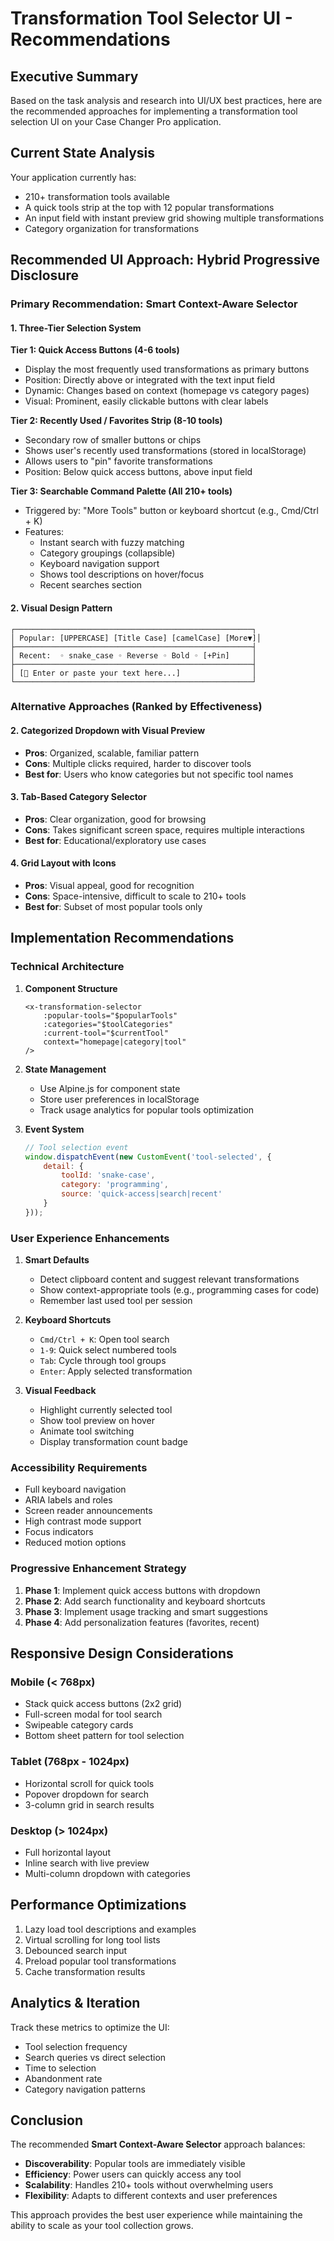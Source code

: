 # Transformation Tool Selector UI - Recommendations

## Executive Summary
Based on the task analysis and research into UI/UX best practices, here are the recommended approaches for implementing a transformation tool selection UI on your Case Changer Pro application.

## Current State Analysis
Your application currently has:
- 210+ transformation tools available
- A quick tools strip at the top with 12 popular transformations
- An input field with instant preview grid showing multiple transformations
- Category organization for transformations

## Recommended UI Approach: Hybrid Progressive Disclosure

### Primary Recommendation: **Smart Context-Aware Selector**

#### 1. **Three-Tier Selection System**
   
   **Tier 1: Quick Access Buttons (4-6 tools)**
   - Display the most frequently used transformations as primary buttons
   - Position: Directly above or integrated with the text input field
   - Dynamic: Changes based on context (homepage vs category pages)
   - Visual: Prominent, easily clickable buttons with clear labels
   
   **Tier 2: Recently Used / Favorites Strip (8-10 tools)**
   - Secondary row of smaller buttons or chips
   - Shows user's recently used transformations (stored in localStorage)
   - Allows users to "pin" favorite transformations
   - Position: Below quick access buttons, above input field
   
   **Tier 3: Searchable Command Palette (All 210+ tools)**
   - Triggered by: "More Tools" button or keyboard shortcut (e.g., Cmd/Ctrl + K)
   - Features:
     - Instant search with fuzzy matching
     - Category groupings (collapsible)
     - Keyboard navigation support
     - Shows tool descriptions on hover/focus
     - Recent searches section

#### 2. **Visual Design Pattern**
   ```
   ┌─────────────────────────────────────────────────────┐
   │ Popular: [UPPERCASE] [Title Case] [camelCase] [More▼]│
   ├─────────────────────────────────────────────────────┤
   │ Recent:  ◦ snake_case ◦ Reverse ◦ Bold ◦ [+Pin]     │
   ├─────────────────────────────────────────────────────┤
   │ [📝 Enter or paste your text here...]                │
   └─────────────────────────────────────────────────────┘
   ```

### Alternative Approaches (Ranked by Effectiveness)

#### 2. **Categorized Dropdown with Visual Preview**
- **Pros**: Organized, scalable, familiar pattern
- **Cons**: Multiple clicks required, harder to discover tools
- **Best for**: Users who know categories but not specific tool names

#### 3. **Tab-Based Category Selector**
- **Pros**: Clear organization, good for browsing
- **Cons**: Takes significant screen space, requires multiple interactions
- **Best for**: Educational/exploratory use cases

#### 4. **Grid Layout with Icons**
- **Pros**: Visual appeal, good for recognition
- **Cons**: Space-intensive, difficult to scale to 210+ tools
- **Best for**: Subset of most popular tools only

## Implementation Recommendations

### Technical Architecture
1. **Component Structure**
   ```blade
   <x-transformation-selector
       :popular-tools="$popularTools"
       :categories="$toolCategories"
       :current-tool="$currentTool"
       context="homepage|category|tool"
   />
   ```

2. **State Management**
   - Use Alpine.js for component state
   - Store user preferences in localStorage
   - Track usage analytics for popular tools optimization

3. **Event System**
   ```javascript
   // Tool selection event
   window.dispatchEvent(new CustomEvent('tool-selected', {
       detail: { 
           toolId: 'snake-case',
           category: 'programming',
           source: 'quick-access|search|recent'
       }
   }));
   ```

### User Experience Enhancements

1. **Smart Defaults**
   - Detect clipboard content and suggest relevant transformations
   - Show context-appropriate tools (e.g., programming cases for code)
   - Remember last used tool per session

2. **Keyboard Shortcuts**
   - `Cmd/Ctrl + K`: Open tool search
   - `1-9`: Quick select numbered tools
   - `Tab`: Cycle through tool groups
   - `Enter`: Apply selected transformation

3. **Visual Feedback**
   - Highlight currently selected tool
   - Show tool preview on hover
   - Animate tool switching
   - Display transformation count badge

### Accessibility Requirements
- Full keyboard navigation
- ARIA labels and roles
- Screen reader announcements
- High contrast mode support
- Focus indicators
- Reduced motion options

### Progressive Enhancement Strategy
1. **Phase 1**: Implement quick access buttons with dropdown
2. **Phase 2**: Add search functionality and keyboard shortcuts
3. **Phase 3**: Implement usage tracking and smart suggestions
4. **Phase 4**: Add personalization features (favorites, recent)

## Responsive Design Considerations

### Mobile (< 768px)
- Stack quick access buttons (2x2 grid)
- Full-screen modal for tool search
- Swipeable category cards
- Bottom sheet pattern for tool selection

### Tablet (768px - 1024px)
- Horizontal scroll for quick tools
- Popover dropdown for search
- 3-column grid in search results

### Desktop (> 1024px)
- Full horizontal layout
- Inline search with live preview
- Multi-column dropdown with categories

## Performance Optimizations
1. Lazy load tool descriptions and examples
2. Virtual scrolling for long tool lists
3. Debounced search input
4. Preload popular tool transformations
5. Cache transformation results

## Analytics & Iteration
Track these metrics to optimize the UI:
- Tool selection frequency
- Search queries vs direct selection
- Time to selection
- Abandonment rate
- Category navigation patterns

## Conclusion
The recommended **Smart Context-Aware Selector** approach balances:
- **Discoverability**: Popular tools are immediately visible
- **Efficiency**: Power users can quickly access any tool
- **Scalability**: Handles 210+ tools without overwhelming users
- **Flexibility**: Adapts to different contexts and user preferences

This approach provides the best user experience while maintaining the ability to scale as your tool collection grows.